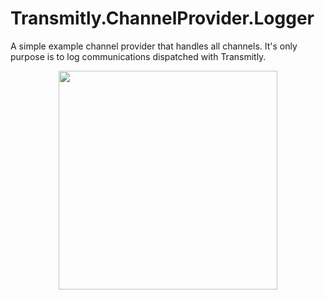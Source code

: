 # Transmitly.ChannelProvider.Logger
A simple example channel provider that handles all channels. It's only purpose is to log communications dispatched with Transmitly.

<div align="center">
<img src="https://github.com/user-attachments/assets/50d557fa-1f80-4c56-8208-88a2b23578ad" widt="300" height="350"/>
</div>
